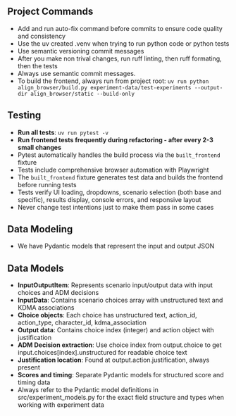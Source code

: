 ## Project Commands

- Add and run auto-fix command before commits to ensure code quality and consistency
- Use the uv created .venv when trying to run python code or python tests
- Use semantic versioning commit messages
- After you make non trival changes, run ruff linting, then ruff formating, then the tests
- Always use semantic commit messages.
- To build the frontend, always run from project root: `uv run python align_browser/build.py experiment-data/test-experiments --output-dir align_browser/static --build-only`

## Testing

- **Run all tests**: `uv run pytest -v`
- **Run frontend tests frequently during refactoring - after every 2-3 small changes**
- Pytest automatically handles the build process via the `built_frontend` fixture
- Tests include comprehensive browser automation with Playwright
- The `built_frontend` fixture generates test data and builds the frontend before running tests
- Tests verify UI loading, dropdowns, scenario selection (both base and specific), results display, console errors, and responsive layout
- Never change test intentions just to make them pass in some cases

## Data Modeling

- We have Pydantic models that represent the input and output JSON

## Data Models

- **InputOutputItem**: Represents scenario input/output data with input choices and ADM decisions
- **InputData**: Contains scenario choices array with unstructured text and KDMA associations
- **Choice objects**: Each choice has unstructured text, action_id, action_type, character_id, kdma_association
- **Output data**: Contains choice index (integer) and action object with justification
- **ADM Decision extraction**: Use choice index from output.choice to get input.choices[index].unstructured for readable choice text
- **Justification location**: Found at output.action.justification, always present
- **Scores and timing**: Separate Pydantic models for structured score and timing data
- Always refer to the Pydantic model definitions in src/experiment_models.py for the exact field structure and types when working with experiment data